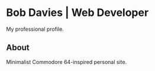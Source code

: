# Bob Davies | Web Developer

My professional profile.

## About

Minimalist Commodore 64-inspired personal site.